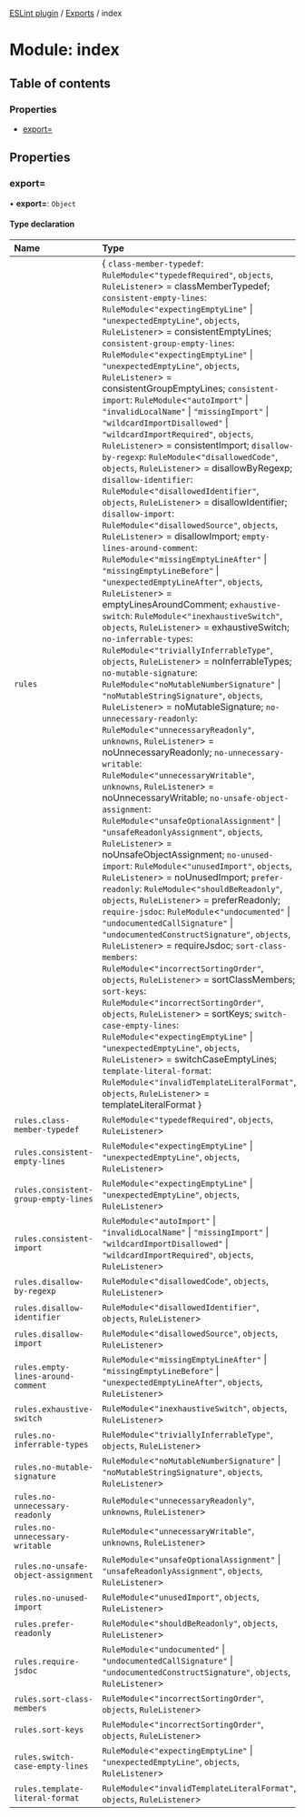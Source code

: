 [ESLint plugin](../index.md) / [Exports](../modules.md) / index

# Module: index

## Table of contents

### Properties

- [export&#x3D;](index.md#export&#x3D;)

## Properties

### export&#x3D;

• **export=**: `Object`

#### Type declaration

| Name | Type |
| :------ | :------ |
| `rules` | { `class-member-typedef`: `RuleModule`<``"typedefRequired"``, `objects`, `RuleListener`\> = classMemberTypedef; `consistent-empty-lines`: `RuleModule`<``"expectingEmptyLine"`` \| ``"unexpectedEmptyLine"``, `objects`, `RuleListener`\> = consistentEmptyLines; `consistent-group-empty-lines`: `RuleModule`<``"expectingEmptyLine"`` \| ``"unexpectedEmptyLine"``, `objects`, `RuleListener`\> = consistentGroupEmptyLines; `consistent-import`: `RuleModule`<``"autoImport"`` \| ``"invalidLocalName"`` \| ``"missingImport"`` \| ``"wildcardImportDisallowed"`` \| ``"wildcardImportRequired"``, `objects`, `RuleListener`\> = consistentImport; `disallow-by-regexp`: `RuleModule`<``"disallowedCode"``, `objects`, `RuleListener`\> = disallowByRegexp; `disallow-identifier`: `RuleModule`<``"disallowedIdentifier"``, `objects`, `RuleListener`\> = disallowIdentifier; `disallow-import`: `RuleModule`<``"disallowedSource"``, `objects`, `RuleListener`\> = disallowImport; `empty-lines-around-comment`: `RuleModule`<``"missingEmptyLineAfter"`` \| ``"missingEmptyLineBefore"`` \| ``"unexpectedEmptyLineAfter"``, `objects`, `RuleListener`\> = emptyLinesAroundComment; `exhaustive-switch`: `RuleModule`<``"inexhaustiveSwitch"``, `objects`, `RuleListener`\> = exhaustiveSwitch; `no-inferrable-types`: `RuleModule`<``"triviallyInferrableType"``, `objects`, `RuleListener`\> = noInferrableTypes; `no-mutable-signature`: `RuleModule`<``"noMutableNumberSignature"`` \| ``"noMutableStringSignature"``, `objects`, `RuleListener`\> = noMutableSignature; `no-unnecessary-readonly`: `RuleModule`<``"unnecessaryReadonly"``, `unknowns`, `RuleListener`\> = noUnnecessaryReadonly; `no-unnecessary-writable`: `RuleModule`<``"unnecessaryWritable"``, `unknowns`, `RuleListener`\> = noUnnecessaryWritable; `no-unsafe-object-assignment`: `RuleModule`<``"unsafeOptionalAssignment"`` \| ``"unsafeReadonlyAssignment"``, `objects`, `RuleListener`\> = noUnsafeObjectAssignment; `no-unused-import`: `RuleModule`<``"unusedImport"``, `objects`, `RuleListener`\> = noUnusedImport; `prefer-readonly`: `RuleModule`<``"shouldBeReadonly"``, `objects`, `RuleListener`\> = preferReadonly; `require-jsdoc`: `RuleModule`<``"undocumented"`` \| ``"undocumentedCallSignature"`` \| ``"undocumentedConstructSignature"``, `objects`, `RuleListener`\> = requireJsdoc; `sort-class-members`: `RuleModule`<``"incorrectSortingOrder"``, `objects`, `RuleListener`\> = sortClassMembers; `sort-keys`: `RuleModule`<``"incorrectSortingOrder"``, `objects`, `RuleListener`\> = sortKeys; `switch-case-empty-lines`: `RuleModule`<``"expectingEmptyLine"`` \| ``"unexpectedEmptyLine"``, `objects`, `RuleListener`\> = switchCaseEmptyLines; `template-literal-format`: `RuleModule`<``"invalidTemplateLiteralFormat"``, `objects`, `RuleListener`\> = templateLiteralFormat } |
| `rules.class-member-typedef` | `RuleModule`<``"typedefRequired"``, `objects`, `RuleListener`\> |
| `rules.consistent-empty-lines` | `RuleModule`<``"expectingEmptyLine"`` \| ``"unexpectedEmptyLine"``, `objects`, `RuleListener`\> |
| `rules.consistent-group-empty-lines` | `RuleModule`<``"expectingEmptyLine"`` \| ``"unexpectedEmptyLine"``, `objects`, `RuleListener`\> |
| `rules.consistent-import` | `RuleModule`<``"autoImport"`` \| ``"invalidLocalName"`` \| ``"missingImport"`` \| ``"wildcardImportDisallowed"`` \| ``"wildcardImportRequired"``, `objects`, `RuleListener`\> |
| `rules.disallow-by-regexp` | `RuleModule`<``"disallowedCode"``, `objects`, `RuleListener`\> |
| `rules.disallow-identifier` | `RuleModule`<``"disallowedIdentifier"``, `objects`, `RuleListener`\> |
| `rules.disallow-import` | `RuleModule`<``"disallowedSource"``, `objects`, `RuleListener`\> |
| `rules.empty-lines-around-comment` | `RuleModule`<``"missingEmptyLineAfter"`` \| ``"missingEmptyLineBefore"`` \| ``"unexpectedEmptyLineAfter"``, `objects`, `RuleListener`\> |
| `rules.exhaustive-switch` | `RuleModule`<``"inexhaustiveSwitch"``, `objects`, `RuleListener`\> |
| `rules.no-inferrable-types` | `RuleModule`<``"triviallyInferrableType"``, `objects`, `RuleListener`\> |
| `rules.no-mutable-signature` | `RuleModule`<``"noMutableNumberSignature"`` \| ``"noMutableStringSignature"``, `objects`, `RuleListener`\> |
| `rules.no-unnecessary-readonly` | `RuleModule`<``"unnecessaryReadonly"``, `unknowns`, `RuleListener`\> |
| `rules.no-unnecessary-writable` | `RuleModule`<``"unnecessaryWritable"``, `unknowns`, `RuleListener`\> |
| `rules.no-unsafe-object-assignment` | `RuleModule`<``"unsafeOptionalAssignment"`` \| ``"unsafeReadonlyAssignment"``, `objects`, `RuleListener`\> |
| `rules.no-unused-import` | `RuleModule`<``"unusedImport"``, `objects`, `RuleListener`\> |
| `rules.prefer-readonly` | `RuleModule`<``"shouldBeReadonly"``, `objects`, `RuleListener`\> |
| `rules.require-jsdoc` | `RuleModule`<``"undocumented"`` \| ``"undocumentedCallSignature"`` \| ``"undocumentedConstructSignature"``, `objects`, `RuleListener`\> |
| `rules.sort-class-members` | `RuleModule`<``"incorrectSortingOrder"``, `objects`, `RuleListener`\> |
| `rules.sort-keys` | `RuleModule`<``"incorrectSortingOrder"``, `objects`, `RuleListener`\> |
| `rules.switch-case-empty-lines` | `RuleModule`<``"expectingEmptyLine"`` \| ``"unexpectedEmptyLine"``, `objects`, `RuleListener`\> |
| `rules.template-literal-format` | `RuleModule`<``"invalidTemplateLiteralFormat"``, `objects`, `RuleListener`\> |
